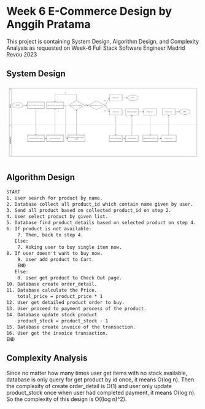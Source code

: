 # Week 6 E-Commerce Design by Anggih Pratama

This project is containing System Design, Algorithm Design, and Complexity Analysis as requested on Week-6 Full Stack Software Engineer Madrid Revou 2023

## System Design

![System Design](assets/system_design.jpg)

## Algorithm Design

```
START
1. User search for product by name.
2. Database collect all product_id which contain name given by user.
3. Send all product based on collected product_id on step 2.
4. User select product by given list.
5. Database find product_details based on selected product on step 4.
6. If product is not available:
	7. Then, back to step 4.
   Else:
	7. Asking user to buy single item now.
8. If user doesn't want to buy now.
	9. User add product to Cart.
	END
   Else:
	9. User get product to Check Out page.
10. Database create order_detail.
11. Database calculate the Price.
    total_price = product_price * 1
12. User get detailed product order to buy.
13. User proceed to payment process of the product.
14. Database update stock product
    product_stock = product_stock - 1
15. Database create invoice of the transaction.
16. User get the invoice transaction.
END
```

## Complexity Analysis

Since no matter how many times user get items with no stock available, database is only query for get product by id once, it means O(log n). Then the complexity of create order_detail is O(1) and user only update product_stock once when user had completed payment, it means O(log n). So the complexity of this design is O((log n)^2).
